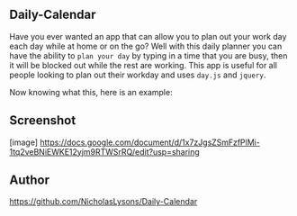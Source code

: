 ## Daily-Calendar


Have you ever wanted an app that can allow you to plan out your work day each day while at home or on the go? Well with this daily planner you can have the ability to `plan your day` by typing in a time that you are busy, then it will be blocked out while the rest are working. This app is useful for all people looking to plan out their workday and uses `day.js` and `jquery`.

Now knowing what this, here is an example:
## Screenshot

[image] https://docs.google.com/document/d/1x7zJgsZSmFzfPlMi-1tq2veBNiEWKE12yjm9RTWSrRQ/edit?usp=sharing
## Author

https://github.com/NicholasLysons/Daily-Calendar





